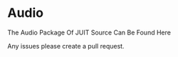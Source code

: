 # Audio
The Audio Package Of JUIT
Source Can Be Found Here

Any issues please create a pull request.
